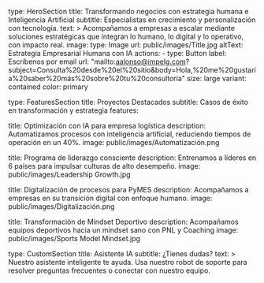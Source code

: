 type: HeroSection title: Transformando negocios con estrategia humana e Inteligencia Artificial subtitle: Especialistas en crecimiento y personalización con tecnología. text: > Acompañamos a empresas a escalar mediante soluciones estratégicas que integran lo humano, lo digital y lo operativo, con impacto real. image: type: Image url: public/images/Title.jpg altText: Estrategia Empresarial Humana con IA actions: - type: Button label: Escríbenos por email url: "mailto:aalonso@impelg.com?subject=Consulta%20desde%20el%20sitio&body=Hola,%20me%20gustaría%20saber%20más%20sobre%20tu%20consultoría" size: large variant: contained color: primary

type: FeaturesSection title: Proyectos Destacados subtitle: Casos de éxito en transformación y estrategia features:

title: Optimización con IA para empresa logística description: Automatizamos procesos con inteligencia artificial, reduciendo tiempos de operación en un 40%. image: public/images/Automatización.png

title: Programa de liderazgo consciente description: Entrenamos a líderes en 6 países para impulsar culturas de alto desempeño. image: public/images/Leadership Growth.jpg

title: Digitalización de procesos para PyMES description: Acompañamos a empresas en su transición digital con enfoque humano. image: public/images/Digitalización.png

title: Transformación de Mindset Deportivo description: Acompañamos equipos deportivos hacia un mindset sano con PNL y Coaching image: public/images/Sports Model Mindset.jpg

type: CustomSection title: Asistente IA subtitle: ¿Tienes dudas? text: > Nuestro asistente inteligente te ayuda. Usa nuestro robot de soporte para resolver preguntas frecuentes o conectar con nuestro equipo.
